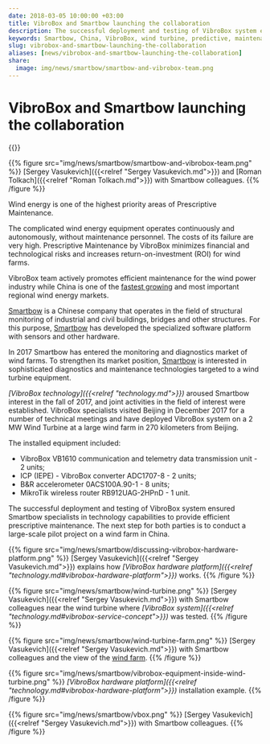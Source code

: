 ```yaml
---
date: 2018-03-05 10:00:00 +03:00
title: VibroBox and Smartbow launching the collaboration
description: The successful deployment and testing of VibroBox system ensured Smartbow specialists in technology capabilities to provide efficient prescriptive maintenance.
keywords: Smartbow, China, VibroBox, wind turbine, predictive, maintenance, report, test, vibration, diagnostics, collaboration
slug: vibrobox-and-smartbow-launching-the-collaboration
aliases: [news/vibrobox-and-smartbow-launching-the-collaboration]
share:
  image: img/news/smartbow/smartbow-and-vibrobox-team.png
---
```

# VibroBox and Smartbow launching the collaboration

{{<date>}}

{{% figure src="img/news/smartbow/smartbow-and-vibrobox-team.png" %}}
[Sergey Vasukevich]({{<relref "Sergey Vasukevich.md">}}) and [Roman Tolkach]({{<relref "Roman Tolkach.md">}}) with Smartbow colleagues.
{{% /figure %}}

Wind energy is one of the highest priority areas of Prescriptive Maintenance.

The complicated wind energy equipment operates continuously and autonomously, without maintenance personnel. The costs of its failure are very high. Prescriptive Maintenance by VibroBox minimizes financial and technological risks and increases return-on-investment (ROI) for wind farms.

VibroBox team actively promotes efficient maintenance for the wind power industry while China is one of the [fastest growing](http://www.mdpi.com/2071-1050/9/8/1454) and most important regional wind energy markets.

[Smartbow](http://www.smartbow.net/) is a Chinese company that operates in the field of structural monitoring of industrial and civil buildings, bridges and other structures. For this purpose, [Smartbow](http://www.smartbow.net/) has developed the specialized software platform with sensors and other hardware.

In 2017 Smartbow has entered the monitoring and diagnostics market of wind farms. To strengthen its market position, [Smartbow](http://www.smartbow.net/) is interested in sophisticated diagnostics and maintenance technologies targeted to a wind turbine equipment.

*[VibroBox technology]({{<relref "technology.md">}})* aroused Smartbow interest in the fall of 2017, and joint activities in the field of interest were established. VibroBox specialists visited Beijing in December 2017 for a number of technical meetings and have deployed VibroBox system on a 2 MW Wind Turbine at a large wind farm in 270 kilometers from Beijing.

The installed equipment included:

* VibroBox VB1610 communication and telemetry data transmission unit - 2 units;
* ICP (IEPE) - VibroBox converter ADC1707-8 - 2 units;
* B&R accelerometer 0ACS100A.90-1 - 8 units;
* MikroTik wireless router RB912UAG-2HPnD - 1 unit.

The successful deployment and testing of VibroBox system ensured Smartbow specialists in technology capabilities to provide efficient prescriptive maintenance. The next step for both parties is to conduct a large-scale pilot project on a wind farm in China.

{{% figure src="img/news/smartbow/discussing-vibrobox-hardware-platform.png" %}}
[Sergey Vasukevich]({{<relref "Sergey Vasukevich.md">}}) explains how *[VibroBox hardware platform]({{<relref "technology.md#vibrobox-hardware-platform">}})* works.
{{% /figure %}}

{{% figure src="img/news/smartbow/wind-turbine.png" %}}
[Sergey Vasukevich]({{<relref "Sergey Vasukevich.md">}}) with Smartbow colleagues near the wind turbine where *[VibroBox system]({{<relref "technology.md#vibrobox-service-concept">}})* was tested.
{{% /figure %}}

{{% figure src="img/news/smartbow/wind-turbine-farm.png" %}}
[Sergey Vasukevich]({{<relref "Sergey Vasukevich.md">}}) with Smartbow colleagues and the view of the [wind farm](https://en.wikipedia.org/wiki/Wind_farm).
{{% /figure %}}

{{% figure src="img/news/smartbow/vibrobox-equipment-inside-wind-turbine.png" %}}
*[VibroBox hardware platform]({{<relref "technology.md#vibrobox-hardware-platform">}})* installation example.
{{% /figure %}}

{{% figure src="img/news/smartbow/vbox.png" %}}
[Sergey Vasukevich]({{<relref "Sergey Vasukevich.md">}}) with Smartbow colleagues.
{{% /figure %}}
